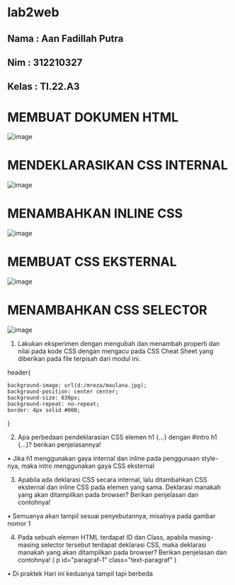 # lab2web

## Nama : Aan Fadillah Putra
## Nim : 312210327
## Kelas : TI.22.A3


# MEMBUAT DOKUMEN HTML

![image](https://github.com/aanfadillah/lab2web/assets/115763475/ddbe9b8f-e867-4b79-a035-84f004f47ac0)


# MENDEKLARASIKAN CSS INTERNAL

![image](https://github.com/aanfadillah/lab2web/assets/115763475/31806045-ad5e-4e94-ba1b-8004212a5c89)


# MENAMBAHKAN INLINE CSS

![image](https://github.com/aanfadillah/lab2web/assets/115763475/cf6b09dd-bfd6-410f-9778-940226b600c6)


# MEMBUAT CSS EKSTERNAL 

![image](https://github.com/aanfadillah/lab2web/assets/115763475/53e37145-38a1-45a5-9b6c-90ec3fce9c3f)


# MENAMBAHKAN CSS SELECTOR

![image](https://github.com/aanfadillah/lab2web/assets/115763475/6b75b1cf-432d-4c97-a762-86c22cfe80a4)


1. Lakukan eksperimen dengan mengubah dan menambah properti dan nilai pada kode CSS dengan mengacu pada CSS Cheat Sheet yang diberikan pada file terpisah dari modul ini.

header{

    background-image: url(d:/mreza/maulana.jpg);
    background-position: center center;
    background-size: 630px;
    background-repeat: no-repeat;
    border: 4px solid #000;
    
}

2. Apa perbedaan pendeklarasian CSS elemen h1 {...} dengan #intro h1 {...}? berikan penjelasannya!

 • Jika h1 menggunakan gaya internal dan inline pada penggunaan style-nya, maka intro menggunakan gaya CSS eksternal 

3. Apabila ada deklarasi CSS secara internal, lalu ditambahkan CSS eksternal dan inline CSS pada elemen yang sama. Deklarasi manakah yang akan ditampilkan pada browser? Berikan penjelasan dan contohnya!

 • Semuanya akan tampil sesuai penyebutannya, misalnya pada gambar nomor 1


4. Pada sebuah elemen HTML terdapat ID dan Class, apabila masing-masing selector tersebut terdapat deklarasi CSS, maka deklarasi manakah yang akan ditampilkan pada browser? Berikan penjelasan dan contohnya! ( p id="paragraf-1" class="text-paragraf" )

 • Di praktek Hari ini keduanya tampil tapi berbeda
